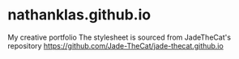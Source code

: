 # nathanklas.github.io
My creative portfolio
The stylesheet is sourced from JadeTheCat's repository https://github.com/Jade-TheCat/jade-thecat.github.io 
